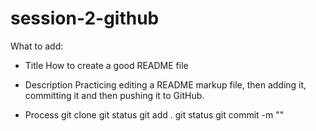 # session-2-github
What to add:

- Title
How to create a good README file


- Description
Practicing editing a README markup file, then adding it, committing it and then pushing it to GitHub.


- Process
git clone
git status
git add .
git status
git commit -m ""